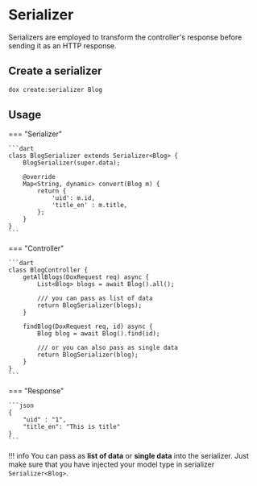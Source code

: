 # Serializer

Serializers are employed to transform the controller's response before sending it as an HTTP response.

## Create a serializer

```bash
dox create:serializer Blog
```

## Usage

=== "Serializer"

    ```dart
    class BlogSerializer extends Serializer<Blog> {
        BlogSerializer(super.data);

        @override
        Map<String, dynamic> convert(Blog m) {
            return {
                'uid': m.id,
                'title_en' : m.title,
            };
        }
    }
    ```

=== "Controller"

    ```dart
    class BlogController {
        getAllBlogs(DoxRequest req) async {
            List<Blog> blogs = await Blog().all();

            /// you can pass as list of data
            return BlogSerializer(blogs);
        }

        findBlog(DoxRequest req, id) async {
            Blog blog = await Blog().find(id);

            /// or you can also pass as single data
            return BlogSerializer(blog);
        }
    }
    ```

=== "Response"

    ```json
    {
        "uid" : "1",
        "title_en": "This is title"
    }
    ```

!!! info
    You can pass as **list of data** or **single data** into the serializer. Just make sure that you have injected your model type in serializer `Serializer<Blog>`.
